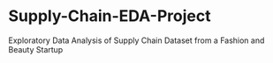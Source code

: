 # Supply-Chain-EDA-Project
Exploratory Data Analysis of Supply Chain Dataset from a Fashion and Beauty Startup
